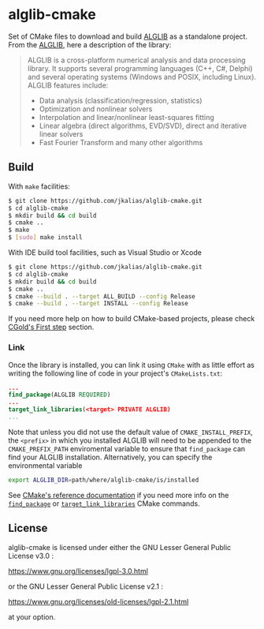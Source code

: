 # alglib-cmake
Set of CMake files to download and build [ALGLIB](http://www.alglib.net/) as a standalone project. 
From the [ALGLIB](http://www.alglib.net/), here a description of the library:
> ALGLIB is a cross-platform numerical analysis and data processing library. It supports several programming languages (C++, C#, Delphi) and several operating systems (Windows and POSIX, including Linux). 
ALGLIB features include:
> - Data analysis (classification/regression, statistics)
> - Optimization and nonlinear solvers
> - Interpolation and linear/nonlinear least-squares fitting
> - Linear algebra (direct algorithms, EVD/SVD), direct and iterative linear solvers
> - Fast Fourier Transform and many other algorithms

## Build
With `make` facilities:
```bash
$ git clone https://github.com/jkalias/alglib-cmake.git
$ cd alglib-cmake
$ mkdir build && cd build
$ cmake ..
$ make
$ [sudo] make install
```

With IDE build tool facilities, such as Visual Studio or Xcode
```bash
$ git clone https://github.com/jkalias/alglib-cmake.git
$ cd alglib-cmake
$ mkdir build && cd build
$ cmake ..
$ cmake --build . --target ALL_BUILD --config Release
$ cmake --build . --target INSTALL --config Release
```

If you need more help on how to build CMake-based projects, please check [CGold's First step](https://cgold.readthedocs.io/en/latest/first-step.html) section.

### Link
Once the library is installed, you can link it using `CMake` with as little effort as writing the following line of code in your project's `CMakeLists.txt`:
```cmake
...
find_package(ALGLIB REQUIRED)
...
target_link_libraries(<target> PRIVATE ALGLIB)
...
```

Note that unless you did not use the default value of `CMAKE_INSTALL_PREFIX`, the `<prefix>` in which you installed ALGLIB will need to be appended to the `CMAKE_PREFIX_PATH` enviromental
variable to ensure that `find_package` can find your ALGLIB installation. Alternatively, you can specify the environmental variable
```bash
export ALGLIB_DIR=path/where/alglib-cmake/is/installed
```

See [CMake's reference documentation](https://cmake.org/cmake/help/latest/) if you need more info on the [`find_package`](https://cmake.org/cmake/help/latest/command/find_package.html) or [`target_link_libraries`](https://cmake.org/cmake/help/latest/command/target_link_libraries.html) CMake commands.

## License 
alglib-cmake is licensed under either the GNU Lesser General Public License v3.0 : 

https://www.gnu.org/licenses/lgpl-3.0.html

or the GNU Lesser General Public License v2.1 :

https://www.gnu.org/licenses/old-licenses/lgpl-2.1.html

at your option.
